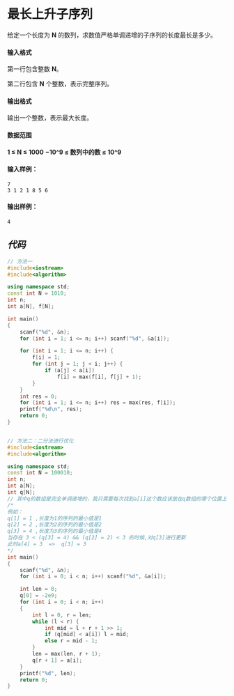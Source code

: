 # 最长上升子序列


给定一个长度为 **N** 的数列，求数值严格单调递增的子序列的长度最长是多少。

#### 输入格式

第一行包含整数 **N**。

第二行包含 **N** 个整数，表示完整序列。

#### 输出格式

输出一个整数，表示最大长度。

#### 数据范围

**1  ≤  N  ≤  1000**
**−10^9  ≤  数列中的数  ≤  10^9**

#### 输入样例：

```
7
3 1 2 1 8 5 6
```

#### 输出样例：

```
4
```







## *代码*

```cpp
// 方法一
#include<iostream>
#include<algorithm>

using namespace std;
const int N = 1010;
int n;
int a[N], f[N];

int main()
{
	scanf("%d", &n);
	for (int i = 1; i <= n; i++) scanf("%d", &a[i]);

	for (int i = 1; i <= n; i++) {
		f[i] = 1;
		for (int j = 1; j < i; j++) {
			if (a[j] < a[i])
				f[i] = max(f[i], f[j] + 1);
		}
	}
	int res = 0;
	for (int i = 1; i <= n; i++) res = max(res, f[i]);
	printf("%d\n", res);
	return 0;
}


// 方法二：二分法进行优化
#include<iostream>
#include<algorithm>

using namespace std;
const int N = 100010;
int n;
int a[N];
int q[N];
// 其中q的数组是完全单调递增的，我只需要每次找到a[i]这个数应该放在q数组的哪个位置上即可
/*
例如：
q[1] = 1 ,长度为1的序列的最小值是1
q[2] = 2 ,长度为2的序列的最小值是2
q[3] = 4 ,长度为3的序列的最小值是4
当存在 3 < (q[3] = 4) && (q[2] = 2) < 3 的时候,对q[3]进行更新
此时a[4] = 3  =>  q[3] = 3
*/
int main()
{
	scanf("%d", &n);
	for (int i = 0; i < n; i++) scanf("%d", &a[i]);

	int len = 0;	
	q[0] = -2e9;
	for (int i = 0; i < n; i++)
	{
		int l = 0, r = len;
		while (l < r) {
			int mid = l + r + 1 >> 1;
			if (q[mid] < a[i]) l = mid;
			else r = mid - 1;
		}
		len = max(len, r + 1);
		q[r + 1] = a[i];
	}
	printf("%d", len);
	return 0;
}
```

